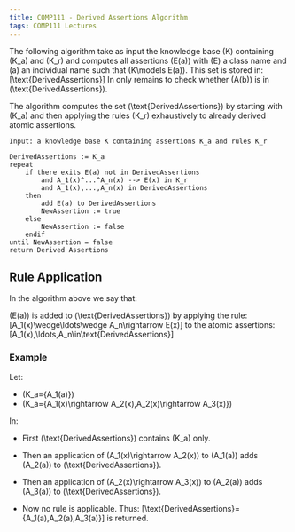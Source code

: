 ```yaml
---
title: COMP111 - Derived Assertions Algorithm
tags: COMP111 Lectures
---
```

The following algorithm take as input the knowledge base \(K\) containing \(K_a\) and \(K_r\) and computes all assertions \(E(a)\) with \(E\) a class name and \(a\) an individual name such that \(K\models E(a)\). This set is stored in: \[\text{DerivedAssertions}\] In only remains to check whether \(A(b)\) is in \(\text{DerivedAssertions}\). 

The algorithm computes the set \(\text{DerivedAssertions}\) by starting with \(K_a\) and then applying the rules \(K_r\) exhaustively to already derived atomic assertions.

```
Input: a knowledge base K containing assertions K_a and rules K_r
	
DerivedAssertions := K_a
repeat
	if there exits E(a) not in DerivedAssertions
		and A_1(x)^...^A_n(x) --> E(x) in K_r
		and A_1(x),...,A_n(x) in DerivedAssertions
	then 
		add E(a) to DerivedAssertions
		NewAssertion := true
	else 
		NewAssertion := false
	endif
until NewAssertion = false
return Derived Assertions
```

## Rule Application
In the algorithm above we say that:

\(E(a)\) is added to \(\text{DerivedAssertions}\) by applying the rule:
\[A_1(x)\wedge\ldots\wedge A_n\rightarrow E(x)\]
to the atomic assertions:
\[A_1(x),\ldots,A_n\in\text{DerivedAssertions}\]

### Example
Let:

* \(K_a=\{A_1(a)\}\)
* \(K_a=\{A_1(x)\rightarrow A_2(x),A_2(x)\rightarrow A_3(x)\}\)

In:

* First \(\text{DerivedAssertions}\) contains \(K_a\) only.

* Then an application of \(A_1(x)\rightarrow A_2(x)\) to \(A_1(a)\) adds \(A_2(a)\) to \(\text{DerivedAssertions}\).

* Then an application of \(A_2(x)\rightarrow A_3(x)\) to \(A_2(a)\) adds \(A_3(a)\) to \(\text{DerivedAssertions}\).

* Now no rule is applicable. Thus:
\[\text{DerivedAssertions}=\{A_1(a),A_2(a),A_3(a)\}\]
is returned.
